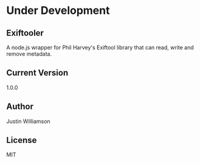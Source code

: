 # Under Development #

## Exiftooler ##
A node.js wrapper for Phil Harvey's Exiftool library that can read, write and remove metadata.

## Current Version ##
1.0.0

## Author ##
Justin Williamson

## License ##
MIT

